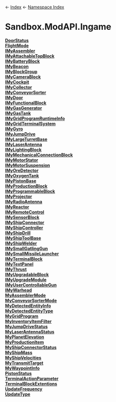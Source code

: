 ← [Index](Api-Index) ← [Namespace Index](Namespace-Index)

# Sandbox.ModAPI.Ingame

**[DoorStatus](Sandbox.ModAPI.Ingame.DoorStatus)**  
**[FlightMode](Sandbox.ModAPI.Ingame.FlightMode)**  
**[IMyAssembler](Sandbox.ModAPI.Ingame.IMyAssembler)**  
**[IMyAttachableTopBlock](Sandbox.ModAPI.Ingame.IMyAttachableTopBlock)**  
**[IMyBatteryBlock](Sandbox.ModAPI.Ingame.IMyBatteryBlock)**  
**[IMyBeacon](Sandbox.ModAPI.Ingame.IMyBeacon)**  
**[IMyBlockGroup](Sandbox.ModAPI.Ingame.IMyBlockGroup)**  
**[IMyCameraBlock](Sandbox.ModAPI.Ingame.IMyCameraBlock)**  
**[IMyCockpit](Sandbox.ModAPI.Ingame.IMyCockpit)**  
**[IMyCollector](Sandbox.ModAPI.Ingame.IMyCollector)**  
**[IMyConveyorSorter](Sandbox.ModAPI.Ingame.IMyConveyorSorter)**  
**[IMyDoor](Sandbox.ModAPI.Ingame.IMyDoor)**  
**[IMyFunctionalBlock](Sandbox.ModAPI.Ingame.IMyFunctionalBlock)**  
**[IMyGasGenerator](Sandbox.ModAPI.Ingame.IMyGasGenerator)**  
**[IMyGasTank](Sandbox.ModAPI.Ingame.IMyGasTank)**  
**[IMyGridProgramRuntimeInfo](Sandbox.ModAPI.Ingame.IMyGridProgramRuntimeInfo)**  
**[IMyGridTerminalSystem](Sandbox.ModAPI.Ingame.IMyGridTerminalSystem)**  
**[IMyGyro](Sandbox.ModAPI.Ingame.IMyGyro)**  
**[IMyJumpDrive](Sandbox.ModAPI.Ingame.IMyJumpDrive)**  
**[IMyLargeTurretBase](Sandbox.ModAPI.Ingame.IMyLargeTurretBase)**  
**[IMyLaserAntenna](Sandbox.ModAPI.Ingame.IMyLaserAntenna)**  
**[IMyLightingBlock](Sandbox.ModAPI.Ingame.IMyLightingBlock)**  
**[IMyMechanicalConnectionBlock](Sandbox.ModAPI.Ingame.IMyMechanicalConnectionBlock)**  
**[IMyMotorStator](Sandbox.ModAPI.Ingame.IMyMotorStator)**  
**[IMyMotorSuspension](Sandbox.ModAPI.Ingame.IMyMotorSuspension)**  
**[IMyOreDetector](Sandbox.ModAPI.Ingame.IMyOreDetector)**  
**[IMyOxygenTank](Sandbox.ModAPI.Ingame.IMyOxygenTank)**  
**[IMyPistonBase](Sandbox.ModAPI.Ingame.IMyPistonBase)**  
**[IMyProductionBlock](Sandbox.ModAPI.Ingame.IMyProductionBlock)**  
**[IMyProgrammableBlock](Sandbox.ModAPI.Ingame.IMyProgrammableBlock)**  
**[IMyProjector](Sandbox.ModAPI.Ingame.IMyProjector)**  
**[IMyRadioAntenna](Sandbox.ModAPI.Ingame.IMyRadioAntenna)**  
**[IMyReactor](Sandbox.ModAPI.Ingame.IMyReactor)**  
**[IMyRemoteControl](Sandbox.ModAPI.Ingame.IMyRemoteControl)**  
**[IMySensorBlock](Sandbox.ModAPI.Ingame.IMySensorBlock)**  
**[IMyShipConnector](Sandbox.ModAPI.Ingame.IMyShipConnector)**  
**[IMyShipController](Sandbox.ModAPI.Ingame.IMyShipController)**  
**[IMyShipDrill](Sandbox.ModAPI.Ingame.IMyShipDrill)**  
**[IMyShipToolBase](Sandbox.ModAPI.Ingame.IMyShipToolBase)**  
**[IMyShipWelder](Sandbox.ModAPI.Ingame.IMyShipWelder)**  
**[IMySmallGatlingGun](Sandbox.ModAPI.Ingame.IMySmallGatlingGun)**  
**[IMySmallMissileLauncher](Sandbox.ModAPI.Ingame.IMySmallMissileLauncher)**  
**[IMyTerminalBlock](Sandbox.ModAPI.Ingame.IMyTerminalBlock)**  
**[IMyTextPanel](Sandbox.ModAPI.Ingame.IMyTextPanel)**  
**[IMyThrust](Sandbox.ModAPI.Ingame.IMyThrust)**  
**[IMyUpgradableBlock](Sandbox.ModAPI.Ingame.IMyUpgradableBlock)**  
**[IMyUpgradeModule](Sandbox.ModAPI.Ingame.IMyUpgradeModule)**  
**[IMyUserControllableGun](Sandbox.ModAPI.Ingame.IMyUserControllableGun)**  
**[IMyWarhead](Sandbox.ModAPI.Ingame.IMyWarhead)**  
**[MyAssemblerMode](Sandbox.ModAPI.Ingame.MyAssemblerMode)**  
**[MyConveyorSorterMode](Sandbox.ModAPI.Ingame.MyConveyorSorterMode)**  
**[MyDetectedEntityInfo](Sandbox.ModAPI.Ingame.MyDetectedEntityInfo)**  
**[MyDetectedEntityType](Sandbox.ModAPI.Ingame.MyDetectedEntityType)**  
**[MyGridProgram](Sandbox.ModAPI.Ingame.MyGridProgram)**  
**[MyInventoryItemFilter](Sandbox.ModAPI.Ingame.MyInventoryItemFilter)**  
**[MyJumpDriveStatus](Sandbox.ModAPI.Ingame.MyJumpDriveStatus)**  
**[MyLaserAntennaStatus](Sandbox.ModAPI.Ingame.MyLaserAntennaStatus)**  
**[MyPlanetElevation](Sandbox.ModAPI.Ingame.MyPlanetElevation)**  
**[MyProductionItem](Sandbox.ModAPI.Ingame.MyProductionItem)**  
**[MyShipConnectorStatus](Sandbox.ModAPI.Ingame.MyShipConnectorStatus)**  
**[MyShipMass](Sandbox.ModAPI.Ingame.MyShipMass)**  
**[MyShipVelocities](Sandbox.ModAPI.Ingame.MyShipVelocities)**  
**[MyTransmitTarget](Sandbox.ModAPI.Ingame.MyTransmitTarget)**  
**[MyWaypointInfo](Sandbox.ModAPI.Ingame.MyWaypointInfo)**  
**[PistonStatus](Sandbox.ModAPI.Ingame.PistonStatus)**  
**[TerminalActionParameter](Sandbox.ModAPI.Ingame.TerminalActionParameter)**  
**[TerminalBlockExtentions](Sandbox.ModAPI.Ingame.TerminalBlockExtentions)**  
**[UpdateFrequency](Sandbox.ModAPI.Ingame.UpdateFrequency)**  
**[UpdateType](Sandbox.ModAPI.Ingame.UpdateType)**

